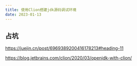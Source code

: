 ```yaml
---
title: 使用Clion搭建jdk源码调试环境
date: 2023-01-13
---
```


## 占坑

https://juejin.cn/post/6969389200416178213#heading-11

https://blog.jetbrains.com/clion/2020/03/openjdk-with-clion/